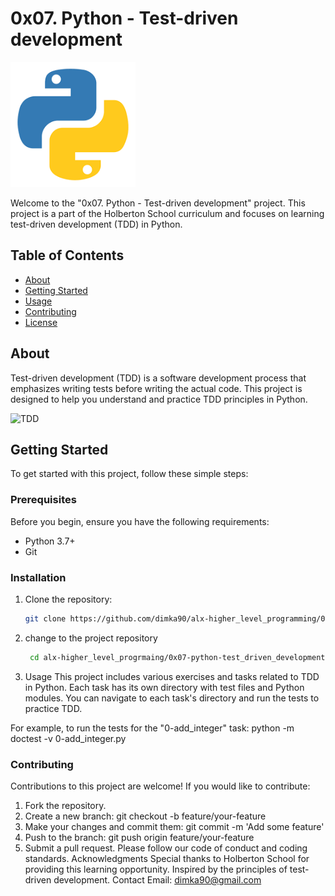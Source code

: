 # 0x07. Python - Test-driven development

<img src="./images/python-logo.png" alt="Python logo" width="200px">

Welcome to the "0x07. Python - Test-driven development" project. This project is a part of the Holberton School curriculum and focuses on learning test-driven development (TDD) in Python.

## Table of Contents

- [About](#about)
- [Getting Started](#getting-started)
- [Usage](#usage)
- [Contributing](#contributing)
- [License](#license)

## About

Test-driven development (TDD) is a software development process that emphasizes writing tests before writing the actual code. This project is designed to help you understand and practice TDD principles in Python.

![TDD](../images/tdd.png)

## Getting Started

To get started with this project, follow these simple steps:

### Prerequisites

Before you begin, ensure you have the following requirements:

- Python 3.7+
- Git

### Installation

1. Clone the repository:

   ```bash
   git clone https://github.com/dimka90/alx-higher_level_programming/0x07-python-test_driven_development
2. change to the project repository

   ```bash
    cd alx-higher_level_progrmaing/0x07-python-test_driven_development
3. Usage
This project includes various exercises and tasks related to TDD in Python. Each task has its own directory with test files and Python modules. You can navigate to each task's directory and run the tests to practice TDD.

For example, to run the tests for the "0-add_integer" task:
  python -m doctest -v 0-add_integer.py

### Contributing
Contributions to this project are welcome! If you would like to contribute:

1. Fork the repository.
2. Create a new branch: git checkout -b feature/your-feature
3. Make your changes and commit them: git commit -m 'Add some feature'
4. Push to the branch: git push origin feature/your-feature
5. Submit a pull request.
Please follow our code of conduct and coding standards.
Acknowledgments
Special thanks to Holberton School for providing this learning opportunity.
Inspired by the principles of test-driven development.
Contact
Email: dimka90@gmail.com
